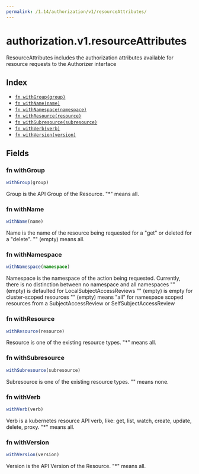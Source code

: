```yaml
---
permalink: /1.14/authorization/v1/resourceAttributes/
---
```


# authorization.v1.resourceAttributes

ResourceAttributes includes the authorization attributes available for resource requests to the Authorizer interface

## Index

* [`fn withGroup(group)`](#fn-withgroup)
* [`fn withName(name)`](#fn-withname)
* [`fn withNamespace(namespace)`](#fn-withnamespace)
* [`fn withResource(resource)`](#fn-withresource)
* [`fn withSubresource(subresource)`](#fn-withsubresource)
* [`fn withVerb(verb)`](#fn-withverb)
* [`fn withVersion(version)`](#fn-withversion)

## Fields

### fn withGroup

```ts
withGroup(group)
```

Group is the API Group of the Resource.  "*" means all.

### fn withName

```ts
withName(name)
```

Name is the name of the resource being requested for a "get" or deleted for a "delete". "" (empty) means all.

### fn withNamespace

```ts
withNamespace(namespace)
```

Namespace is the namespace of the action being requested.  Currently, there is no distinction between no namespace and all namespaces "" (empty) is defaulted for LocalSubjectAccessReviews "" (empty) is empty for cluster-scoped resources "" (empty) means "all" for namespace scoped resources from a SubjectAccessReview or SelfSubjectAccessReview

### fn withResource

```ts
withResource(resource)
```

Resource is one of the existing resource types.  "*" means all.

### fn withSubresource

```ts
withSubresource(subresource)
```

Subresource is one of the existing resource types.  "" means none.

### fn withVerb

```ts
withVerb(verb)
```

Verb is a kubernetes resource API verb, like: get, list, watch, create, update, delete, proxy.  "*" means all.

### fn withVersion

```ts
withVersion(version)
```

Version is the API Version of the Resource.  "*" means all.